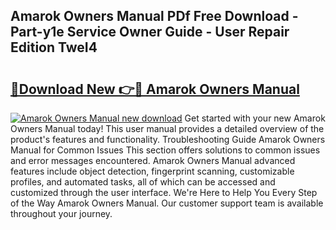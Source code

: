 ## Amarok Owners Manual PDf Free Download - Part-y1e Service Owner Guide - User Repair Edition TweI4

# <h2><a href="http://cf11097.oget.top/?id=Amarok+Owners+Manual">🔗Download New 👉🔴 Amarok Owners Manual</a></h2>

[![Amarok Owners Manual new download](https://i.imgur.com/5g1atiW.png)](http://cf11097.oget.top/?id=Amarok+Owners+Manual)
Get started with your new Amarok Owners Manual today! This user manual provides a detailed overview of the product's features and functionality. Troubleshooting Guide Amarok Owners Manual for Common Issues This section offers solutions to common issues and error messages encountered. Amarok Owners Manual advanced features include object detection, fingerprint scanning, customizable profiles, and automated tasks, all of which can be accessed and customized through the user interface. We're Here to Help You Every Step of the Way Amarok Owners Manual. Our customer support team is available throughout your journey.
